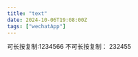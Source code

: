 ```yaml
---
title: "text"
date: 2024-10-06T19:08:00Z
tags: ["wechatApp"]
---
```


<text selectable> 可长按复制:1234566</text>
<text> 不可长按复制： 232455</text>
<rich-text node = "<h1 style = ' color: red ' >标题 </h1>"></rich-text>